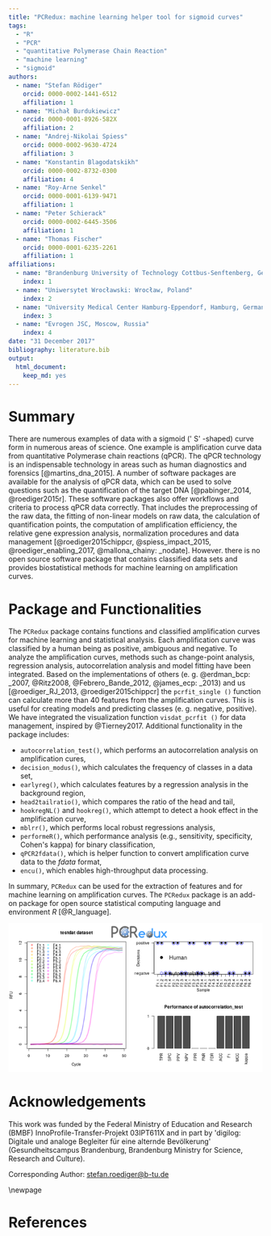 ```yaml
---
title: "PCRedux: machine learning helper tool for sigmoid curves"
tags:
  - "R"
  - "PCR"
  - "quantitative Polymerase Chain Reaction"
  - "machine learning"
  - "sigmoid"
authors:
  - name: "Stefan Rödiger"
    orcid: 0000-0002-1441-6512
    affiliation: 1
  - name: "Michał Burdukiewicz"
    orcid: 0000-0001-8926-582X
    affiliation: 2
  - name: "Andrej-Nikolai Spiess"
    orcid: 0000-0002-9630-4724
    affiliation: 3
  - name: "Konstantin Blagodatskikh"
    orcid: 0000-0002-8732-0300
    affiliation: 4
  - name: "Roy-Arne Senkel"
    orcid: 0000-0001-6139-9471
    affiliation: 1
  - name: "Peter Schierack"
    orcid: 0000-0002-6445-3506
    affiliation: 1
  - name: "Thomas Fischer"
    orcid: 0000-0001-6235-2261
    affiliation: 1
affiliations:
  - name: "Brandenburg University of Technology Cottbus-Senftenberg, Germany"
    index: 1
  - name: "Uniwersytet Wrocławski: Wrocław, Poland"
    index: 2
  - name: "University Medical Center Hamburg-Eppendorf, Hamburg, Germany"
    index: 3
  - name: "Evrogen JSC, Moscow, Russia"
    index: 4
date: "31 December 2017"
bibliography: literature.bib
output:
  html_document:
    keep_md: yes
---
```


# Summary

There are numerous examples of data with a sigmoid (' S' -shaped) curve form in numerous 
areas of science. One example is amplification curve data from quantitative 
Polymerase chain reactions (qPCR). The qPCR technology is an indispensable technology in areas such as human diagnostics and forensics [@martins_dna_2015]. 
A number of software packages are available for the analysis of qPCR data, which can be used to solve questions such as the quantification of the target DNA [@pabinger_2014, @roediger2015r]. These software packages also offer workflows and criteria to process qPCR data correctly. That includes the preprocessing of the raw data, the fitting of 
non-linear models on raw data, the calculation of quantification points, 
the computation of amplification efficiency, the relative gene expression 
analysis, normalization procedures and data management [@roediger2015chippcr, 
@spiess_impact_2015, @roediger_enabling_2017, @mallona_chainy: _nodate]. However. there is no open source software package that contains classified data sets and provides biostatistical methods for machine learning on amplification curves. 

# Package and Functionalities

The `PCRedux` package contains functions and classified amplification curves for machine learning and statistical analysis. Each amplification curve was classified by a human being as positive, ambiguous and negative. 
To analyze the amplification curves, methods such as change-point analysis, regression analysis, autocorrelation analysis and model fitting have been integrated. Based on the implementations of others (e. g. @erdman_bcp: _2007, 
@Ritz2008, @Febrero_Bande_2012, @james_ecp: _2013) and us [@roediger_RJ_2013, 
@roediger2015chippcr] the `pcrfit_single ()` function can calculate more than 40 features from the amplification curves. This is useful for creating models and predicting classes (e. g. negative, positive). We have integrated the visualization function `visdat_pcrfit ()` for data management, inspired by @Tierney2017. Additional functionality in the package includes:

- `autocorrelation_test()`, which performs an autocorrelation analysis on amplification cures,
- `decision_modus()`, which calculates the frequency of classes in a data set,
- `earlyreg()`, which calculates features by a regression analysis in the background region,
- `head2tailratio()`, which compares the ratio of the head and tail,
- `hookregNL()` and `hookreg()`, which attempt to detect a hook effect in the amplification curve,
- `mblrr()`, which performs local robust regressions analysis,
- `performeR()`, which performance analysis (e.g., sensitivity, specificity, Cohen's kappa) for binary classification,
- `qPCR2fdata()`, which is helper function to convert amplification curve data to the *fdata* format,
- `encu()`, which enables high-throughput data processing.


In summary, `PCRedux` can be used for the extraction of features and for machine learning on amplification curves. The `PCRedux` package is an add-on package for open source statistical computing language and environment *R* [@R_language].

![](fig1.png)<!-- -->

# Acknowledgements
This work was funded by the Federal Ministry of Education and Research
(BMBF) InnoProfile-Transfer-Projekt 03IPT611X and in part by 'digilog: Digitale
und analoge Begleiter für eine alternde Bevölkerung' (Gesundheitscampus
Brandenburg, Brandenburg Ministry for Science, Research and Culture).

Corresponding Author: stefan.roediger@b-tu.de

\newpage

# References
